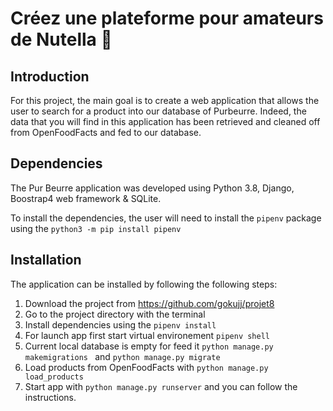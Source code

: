 # Créez une plateforme pour amateurs de Nutella 🍫

## Introduction

For this project, the main goal is to create a web application that allows the user to search for a product into our database of Purbeurre. Indeed, the data that you will find in this application has been retrieved and cleaned off from OpenFoodFacts and fed to our database.

## Dependencies

The Pur Beurre application was developed using Python 3.8, Django, Boostrap4 web framework & SQLite.

To install the dependencies, the user will need to install the `pipenv` package using the `python3 -m pip install pipenv`

## Installation

The application can be installed by following the following steps:

1. Download the project from https://github.com/gokujj/projet8
2. Go to the project directory with the terminal
3. Install dependencies using the `pipenv install`
4. For launch app first start virtual environement `pipenv shell`
5. Current local database is empty for feed it `python manage.py makemigrations ` and `python manage.py migrate`
6. Load products from OpenFoodFacts with `python manage.py load_products`
7. Start app with `python manage.py runserver` and you can follow the instructions.
